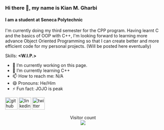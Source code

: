### Hi there 👋, my name is Kian M. Gharbi
#### I am a student at Seneca Polytechnic

I'm currently doing my third semester for the CPP program. Having learnt C and the basics of OOP with C++, I'm looking forward to learning more advance Object Oriented Programming so that I can create better and more efficient code for my personal projects. (Will be posted here eventually)

Skills: **<W.I.P.>**

- 🔭 I’m currently working on this page. 
- 🌱 I’m currently learning C++ 
- 📫 How to reach me: N/A
- 😄 Pronouns: He/Him 
- ⚡ Fun fact: JOJO is peak


[<img src='https://cdn.jsdelivr.net/npm/simple-icons@3.0.1/icons/github.svg' alt='github' height='40'>](https://github.com/TripleThree3)  [<img src='https://cdn.jsdelivr.net/npm/simple-icons@3.0.1/icons/linkedin.svg' alt='linkedin' height='40'>](https://www.linkedin.com/in/kian-m-gharbi-188b95198/)  [<img src='https://cdn.jsdelivr.net/npm/simple-icons@3.0.1/icons/twitter.svg' alt='twitter' height='40'>](https://twitter.com/_JohnDoesStuff_)  

<p align="center"> 
  Visitor count<br>
  <img src="https://profile-counter.glitch.me/NoTbAd684/count.svg" />
</p>
